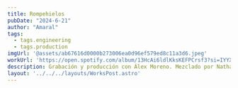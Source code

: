 ```yaml
---
title: Rompehielos
pubDate: "2024-6-21"
author: "Amaral"
tags:
  - tags.engineering
  - tags.production
imgUrl: '@assets/ab67616d0000b273006ea0d96ef579ed8c11a3d6.jpeg'
workUrl: 'https://open.spotify.com/album/13HcAi6ldlKksKEFPCrsf3?si=IYYXOzP1S6qlElkCGAwuTw'
description: Grabación y producción con Álex Moreno. Mezclado por Nathan Boddy y masterizado por Vlado Meller.
layout: '../../../layouts/WorksPost.astro'
---
```


